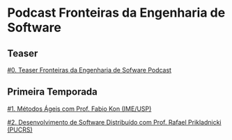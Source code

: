 # Podcast Fronteiras da Engenharia de Software

## Teaser

[#0. Teaser Fronteiras da Engenharia de Sofware Podcast](https://anchor.fm/fronteirases/episodes/0--Teaser-Fronteiras-da-Engenharia-de-Sofware-Podcast-ef6mcp)

## Primeira Temporada


[#1. Métodos Ágeis com Prof. Fabio Kon (IME/USP)](https://anchor.fm/fronteirases/episodes/1--Mtodos-geis-com-Prof--Fabio-Kon-IMEUSP-efcsgo)


[#2. Desenvolvimento de Software Distribuído com Prof. Rafael Prikladnicki (PUCRS)](https://anchor.fm/fronteirases/episodes/2--Desenvolvimento-de-Software-Distribudo-com-Prof--Rafael-Prikladnicki-PUCRS-egnuaj)

